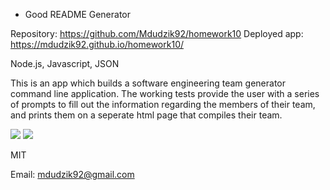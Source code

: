 * Good README Generator

<!-- Live link to deployed app -->
Repository: https://github.com/Mdudzik92/homework10
Deployed app: https://mdudzik92.github.io/homework10/

<!-- Technologies used -->
Node.js, Javascript, JSON

<!-- Explanation of what the app is -->
This is an app which builds a software engineering team generator command line application. The working tests provide the user with a series of prompts to fill out the information regarding the members of their team, and prints them on a seperate html page that compiles their team. 

<!-- Screenshot -->
<img src="../Assets/buildteamcode.jpg">
<img src="../Assets/htmlexample.jpg">

<!-- License -->
MIT

<!-- Contact information -->
Email: mdudzik92@gmail.com 